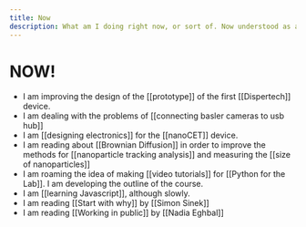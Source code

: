 ```yaml
---
title: Now
description: What am I doing right now, or sort of. Now understood as a continuum and not as an instant
---
```

# NOW!
- I am improving the design of the [[prototype]] of the first [[Dispertech]] device. 
- I am dealing with the problems of [[connecting basler cameras to usb hub]]
- I am [[designing electronics]] for the [[nanoCET]] device. 
- I am reading about [[Brownian Diffusion]] in order to improve the methods for [[nanoparticle tracking analysis]] and measuring the [[size of nanoparticles]]
- I am roaming the idea of making [[video tutorials]] for [[Python for the Lab]]. I am developing the outline of the course. 
- I am [[learning Javascript]], although slowly.
- I am reading [[Start with why]] by [[Simon Sinek]]
- I am reading [[Working in public]] by [[Nadia Eghbal]]